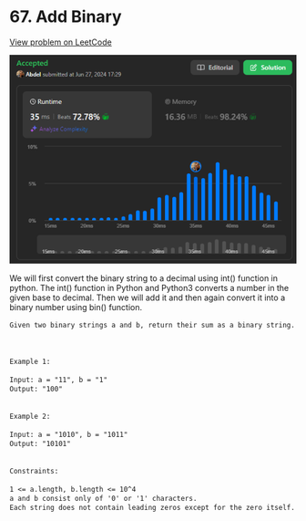 # 67. Add Binary

[View problem on LeetCode](https://leetcode.com/problems/add-binary/)

![Submission](image.png)

We will first convert the binary string to a decimal using int() function in python. The int() function in Python and Python3 converts a number in the given base to decimal. Then we will add it and then again convert it into a binary number using bin() function.

```
Given two binary strings a and b, return their sum as a binary string.



Example 1:

Input: a = "11", b = "1"
Output: "100"


Example 2:

Input: a = "1010", b = "1011"
Output: "10101"


Constraints:

1 <= a.length, b.length <= 10^4
a and b consist only of '0' or '1' characters.
Each string does not contain leading zeros except for the zero itself.
```
